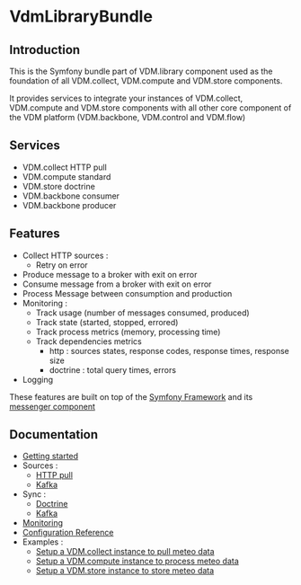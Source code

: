 # VdmLibraryBundle

## Introduction

This is the Symfony bundle part of VDM.library component used as the foundation of all VDM.collect, VDM.compute and VDM.store components.

It provides services to integrate your instances of VDM.collect, VDM.compute and VDM.store components with all other core component of the VDM platform (VDM.backbone, VDM.control and VDM.flow)

## Services

* VDM.collect HTTP pull
* VDM.compute standard
* VDM.store doctrine
* VDM.backbone consumer
* VDM.backbone producer

## Features

* Collect HTTP sources :
    * Retry on error
* Produce message to a broker with exit on error
* Consume message from a broker with exit on error
* Process Message between consumption and production
* Monitoring :
    * Track usage (number of messages consumed, produced)
    * Track state (started, stopped, errored)
    * Track process metrics (memory, processing time)
    * Track dependencies metrics
        * http : sources states, response codes, response times, response size
        * doctrine : total query times, errors
* Logging

These features are built on top of the [Symfony Framework](https://symfony.com/) and its [messenger component](https://symfony.com/doc/current/components/messenger.html)

## Documentation

* [Getting started](./docs/getting-started.md)
* Sources :
    * [HTTP pull](./source/http-pull.md)
    * [Kafka](./source/kafka.md)
* Sync :
    * [Doctrine](./sync/doctrine.md)
    * [Kafka](./sync/kafka.md)
* [Monitoring](./docs/monitoring.md)
* [Configuration Reference](./docs/configuration-reference.md)
* Examples :
    * [Setup a VDM.collect instance to pull meteo data](./docs/examples/vdm-collect.md)
    * [Setup a VDM.compute instance to process meteo data](./docs/examples/vdm-compute.md)
    * [Setup a VDM.store instance to store meteo data](./docs/examples/vdm-store.md)